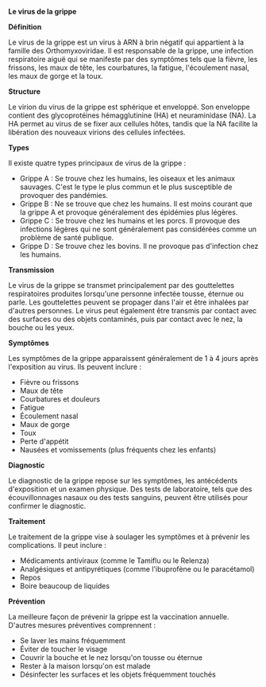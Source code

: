 **Le virus de la grippe**

**Définition**

Le virus de la grippe est un virus à ARN à brin négatif qui appartient à la famille des Orthomyxoviridae. Il est responsable de la grippe, une infection respiratoire aiguë qui se manifeste par des symptômes tels que la fièvre, les frissons, les maux de tête, les courbatures, la fatigue, l'écoulement nasal, les maux de gorge et la toux.

**Structure**

Le virion du virus de la grippe est sphérique et enveloppé. Son enveloppe contient des glycoprotéines hémagglutinine (HA) et neuraminidase (NA). La HA permet au virus de se fixer aux cellules hôtes, tandis que la NA facilite la libération des nouveaux virions des cellules infectées.

**Types**

Il existe quatre types principaux de virus de la grippe :

* Grippe A : Se trouve chez les humains, les oiseaux et les animaux sauvages. C'est le type le plus commun et le plus susceptible de provoquer des pandémies.
* Grippe B : Ne se trouve que chez les humains. Il est moins courant que la grippe A et provoque généralement des épidémies plus légères.
* Grippe C : Se trouve chez les humains et les porcs. Il provoque des infections légères qui ne sont généralement pas considérées comme un problème de santé publique.
* Grippe D : Se trouve chez les bovins. Il ne provoque pas d'infection chez les humains.

**Transmission**

Le virus de la grippe se transmet principalement par des gouttelettes respiratoires produites lorsqu'une personne infectée tousse, éternue ou parle. Les gouttelettes peuvent se propager dans l'air et être inhalées par d'autres personnes. Le virus peut également être transmis par contact avec des surfaces ou des objets contaminés, puis par contact avec le nez, la bouche ou les yeux.

**Symptômes**

Les symptômes de la grippe apparaissent généralement de 1 à 4 jours après l'exposition au virus. Ils peuvent inclure :

* Fièvre ou frissons
* Maux de tête
* Courbatures et douleurs
* Fatigue
* Écoulement nasal
* Maux de gorge
* Toux
* Perte d'appétit
* Nausées et vomissements (plus fréquents chez les enfants)

**Diagnostic**

Le diagnostic de la grippe repose sur les symptômes, les antécédents d'exposition et un examen physique. Des tests de laboratoire, tels que des écouvillonnages nasaux ou des tests sanguins, peuvent être utilisés pour confirmer le diagnostic.

**Traitement**

Le traitement de la grippe vise à soulager les symptômes et à prévenir les complications. Il peut inclure :

* Médicaments antiviraux (comme le Tamiflu ou le Relenza)
* Analgésiques et antipyrétiques (comme l'ibuprofène ou le paracétamol)
* Repos
* Boire beaucoup de liquides

**Prévention**

La meilleure façon de prévenir la grippe est la vaccination annuelle. D'autres mesures préventives comprennent :

* Se laver les mains fréquemment
* Éviter de toucher le visage
* Couvrir la bouche et le nez lorsqu'on tousse ou éternue
* Rester à la maison lorsqu'on est malade
* Désinfecter les surfaces et les objets fréquemment touchés